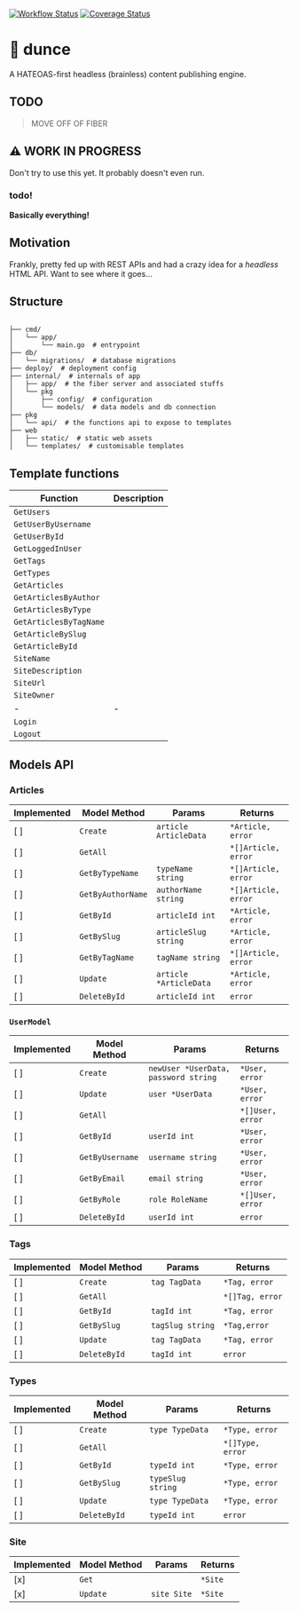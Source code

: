 [![Workflow Status](https://github.com/nixpig/dunce/actions/workflows/validate.yml/badge.svg?branch=main)](https://github.com/nixpig/dunce/actions/workflows/validate.yml?query=branch%3Amain)
[![Coverage Status](https://coveralls.io/repos/github/nixpig/dunce/badge.svg?branch=main)](https://coveralls.io/github/nixpig/dunce?branch=main)

# 🧠 dunce

A HATEOAS-first headless (brainless) content publishing engine.

## TODO

> MOVE OFF OF FIBER

## ⚠️ WORK IN PROGRESS

Don't try to use this yet. It probably doesn't even run.

### todo!

**Basically everything!**

## Motivation

Frankly, pretty fed up with REST APIs and had a crazy idea for a _headless_ HTML API. Want to see where it goes...

## Structure

```

├── cmd/
│   └── app/
│       └── main.go  # entrypoint
├── db/
│   └── migrations/  # database migrations
├── deploy/  # deployment config
├── internal/  # internals of app
│   ├── app/  # the fiber server and associated stuffs
│   └── pkg
│       ├── config/  # configuration
│       └── models/  # data models and db connection
├── pkg
│   └── api/  # the functions api to expose to templates
├── web
│   ├── static/  # static web assets
│   └── templates/  # customisable templates

```

## Template functions

| Function               | Description |
| ---------------------- | ----------- |
| `GetUsers`             |             |
| `GetUserByUsername`    |             |
| `GetUserById`          |             |
| `GetLoggedInUser`      |             |
| `GetTags`              |             |
| `GetTypes`             |             |
| `GetArticles`          |             |
| `GetArticlesByAuthor`  |             |
| `GetArticlesByType`    |             |
| `GetArticlesByTagName` |             |
| `GetArticleBySlug`     |             |
| `GetArticleById`       |             |
| `SiteName`             |             |
| `SiteDescription`      |             |
| `SiteUrl`              |             |
| `SiteOwner`            |             |
| -                      | -           |
| `Login`                |             |
| `Logout`               |             |

## Models API

### Articles

| Implemented | Model Method      | Params                 | Returns             |
| ----------- | ----------------- | ---------------------- | ------------------- |
| [ ]         | `Create`          | `article ArticleData`  | `*Article, error`   |
| [ ]         | `GetAll`          |                        | `*[]Article, error` |
| [ ]         | `GetByTypeName`   | `typeName string`      | `*[]Article, error` |
| [ ]         | `GetByAuthorName` | `authorName string`    | `*[]Article, error` |
| [ ]         | `GetById`         | `articleId int`        | `*Article, error`   |
| [ ]         | `GetBySlug`       | `articleSlug string`   | `*Article, error`   |
| [ ]         | `GetByTagName`    | `tagName string`       | `*[]Article, error` |
| [ ]         | `Update`          | `article *ArticleData` | `*Article, error`   |
| [ ]         | `DeleteById`      | `articleId int`        | `error`             |

### `UserModel`

| Implemented | Model Method    | Params                               | Returns          |
| ----------- | --------------- | ------------------------------------ | ---------------- |
| [ ]         | `Create`        | `newUser *UserData, password string` | `*User, error`   |
| [ ]         | `Update`        | `user *UserData`                     | `*User, error`   |
| [ ]         | `GetAll`        |                                      | `*[]User, error` |
| [ ]         | `GetById`       | `userId int`                         | `*User, error`   |
| [ ]         | `GetByUsername` | `username string`                    | `*User, error`   |
| [ ]         | `GetByEmail`    | `email string`                       | `*User, error`   |
| [ ]         | `GetByRole`     | `role RoleName`                      | `*[]User, error` |
| [ ]         | `DeleteById`    | `userId int`                         | `error`          |

### Tags

| Implemented | Model Method | Params           | Returns         |
| ----------- | ------------ | ---------------- | --------------- |
| [ ]         | `Create`     | `tag TagData`    | `*Tag, error`   |
| [ ]         | `GetAll`     |                  | `*[]Tag, error` |
| [ ]         | `GetById`    | `tagId int`      | `*Tag, error`   |
| [ ]         | `GetBySlug`  | `tagSlug string` | `*Tag,error`    |
| [ ]         | `Update`     | `tag TagData`    | `*Tag, error`   |
| [ ]         | `DeleteById` | `tagId int`      | `error`         |

### Types

| Implemented | Model Method | Params            | Returns          |
| ----------- | ------------ | ----------------- | ---------------- |
| [ ]         | `Create`     | `type TypeData`   | `*Type, error`   |
| [ ]         | `GetAll`     |                   | `*[]Type, error` |
| [ ]         | `GetById`    | `typeId int`      | `*Type, error`   |
| [ ]         | `GetBySlug`  | `typeSlug string` | `*Type, error`   |
| [ ]         | `Update`     | `type TypeData`   | `*Type, error`   |
| [ ]         | `DeleteById` | `typeId int`      | `error`          |

### Site

| Implemented | Model Method | Params      | Returns |
| ----------- | ------------ | ----------- | ------- |
| [x]         | `Get`        |             | `*Site` |
| [x]         | `Update`     | `site Site` | `*Site` |
